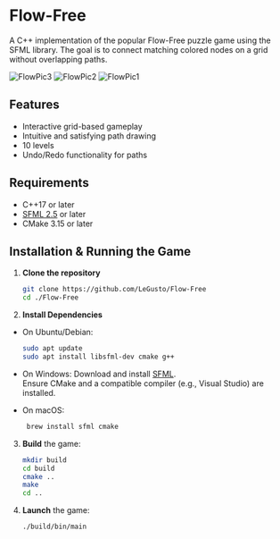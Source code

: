 # Flow-Free

A C++ implementation of the popular Flow-Free puzzle game using the SFML library. The goal is to connect matching colored nodes on a grid without overlapping paths.

![FlowPic3](https://github.com/user-attachments/assets/dbe4e78d-7175-499c-8617-47c2128ffffb)
![FlowPic2](https://github.com/user-attachments/assets/3e7ff771-6b1a-4822-9ff8-010ed66c4a22)
![FlowPic1](https://github.com/user-attachments/assets/90974b96-6c32-4734-bca0-a90b159b98e1)




## Features
- Interactive grid-based gameplay
- Intuitive and satisfying path drawing
- 10 levels
- Undo/Redo functionality for paths

## Requirements
- C++17 or later
- [SFML 2.5](https://www.sfml-dev.org/download/) or later
- CMake 3.15 or later

## Installation & Running the Game

1. **Clone the repository**
   ```bash
   git clone https://github.com/LeGusto/Flow-Free
   cd ./Flow-Free
   ```  

2. **Install Dependencies**  
- On Ubuntu/Debian:
   ```bash
   sudo apt update
   sudo apt install libsfml-dev cmake g++
   ```  
    
- On Windows:
  Download and install [SFML](https://www.sfml-dev.org/download/).  
  Ensure CMake and a compatible compiler (e.g., Visual Studio) are installed.  
- On macOS:
  ```bash
   brew install sfml cmake
3. **Build** the game:
   ```bash
   mkdir build 
   cd build
   cmake ..
   make
   cd ..
   
4. **Launch** the game:
   ```bash
   ./build/bin/main
   
